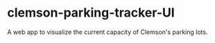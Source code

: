 # clemson-parking-tracker-UI
A web app to visualize the current capacity of Clemson's parking lots.
